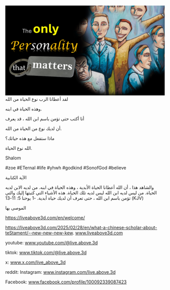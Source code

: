 ![Video cover image](../cover.jpeg)
لقد أعطانا الرب نوع الحياة من الله

وهذه الحياة في ابنه.

أنا أكتب حتى تؤمن باسم ابن الله ، قد يعرف

أن لديك نوع من الحياة من الله.

ماذا ستفعل مع هذه حياتك؟

الله نوع الحياة.

Shalom


#zoe #ETernal #life #yhwh #godkind #SonofGod #believe

الآية الكتابية

والشاهد هذا ، أن الله أعطانا الحياة الأبدية ، وهذه الحياة في ابنه. من لديه الابن لديه الحياة. من ليس لديه ابن الله ليس لديه تلك الحياة. هذه الأشياء التي كتبتها إليك والتي تؤمن باسم ابن الله ، حتى تعرف أن لديك حياة أبدية. -1 يوحنا 5: 11-13 (KJV)


الموصى بها

https://liveabove3d.com/en/welcome/

https://liveabove3d.com/2025/02/28/en/what-a-chinese-scholar-about-teStament/--new-new-new-kew. www.liveabove3d.com


youtube: www.youtube.com/@live.above.3d

tiktok: www.tiktok.com/@live.above.3d

x: www.x.com/live_above_3d

reddit: Instagram: www.instagram.com/live.above.3d

Facebook: www.facebook.com/profile/100092339087423


